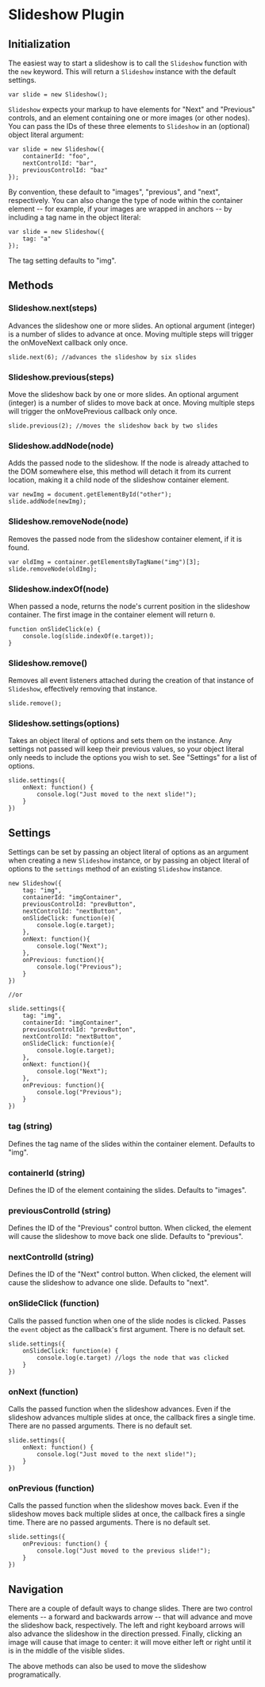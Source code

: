 Slideshow Plugin
================

Initialization
--------------

The easiest way to start a slideshow is to call the `Slideshow` function with the `new` keyword. This will return a `Slideshow` instance with the default settings.

    var slide = new Slideshow();

`Slideshow` expects your markup to have elements for "Next" and "Previous" controls, and an element containing one or more images (or other nodes). You can pass the IDs of these three elements to `Slideshow` in an (optional) object literal argument:

    var slide = new Slideshow({
        containerId: "foo",
        nextControlId: "bar",
        previousControlId: "baz"
    });

By convention, these default to "images", "previous", and "next", respectively. You can also change the type of node within the container element -- for example, if your images are wrapped in anchors -- by including a tag name in the object literal:

    var slide = new Slideshow({
        tag: "a"
    });

The tag setting defaults to "img".


Methods
-------

### Slideshow.next(steps)

Advances the slideshow one or more slides. An optional argument (integer) is a  number of slides to advance at once. Moving multiple steps will trigger the onMoveNext callback only once.

    slide.next(6); //advances the slideshow by six slides

### Slideshow.previous(steps)

Move the slideshow back by one or more slides. An optional argument (integer) is a number of slides to move back at once. Moving multiple steps will trigger the onMovePrevious callback only once.

    slide.previous(2); //moves the slideshow back by two slides

### Slideshow.addNode(node)

Adds the passed node to the slideshow. If the node is already attached to the DOM somewhere else, this method will detach it from its current location, making it a child node of the slideshow container element.

    var newImg = document.getElementById("other");
    slide.addNode(newImg);

### Slideshow.removeNode(node)

Removes the passed node from the slideshow container element, if it is found.

    var oldImg = container.getElementsByTagName("img")[3];
    slide.removeNode(oldImg);

### Slideshow.indexOf(node)

When passed a node, returns the node's current position in the slideshow container. The first image in the container element will return `0`.

    function onSlideClick(e) {
        console.log(slide.indexOf(e.target));
    }

### Slideshow.remove()

Removes all event listeners attached during the creation of that instance of `Slideshow`, effectively removing that instance.

    slide.remove();

### Slideshow.settings(options)

Takes an object literal of options and sets them on the instance. Any settings not passed will keep their previous values, so your object literal only needs to include the options you wish to set. See "Settings" for a list of options.

    slide.settings({
        onNext: function() {
            console.log("Just moved to the next slide!");
        }
    })

Settings
--------

Settings can be set by passing an object literal of options as an argument when creating a new `Slideshow` instance, or by passing an object literal of options to the `settings` method of an existing `Slideshow` instance.

    new Slideshow({
        tag: "img",
        containerId: "imgContainer",
        previousControlId: "prevButton",
        nextControlId: "nextButton",
        onSlideClick: function(e){
            console.log(e.target);
        },
        onNext: function(){
            console.log("Next");
        },
        onPrevious: function(){
            console.log("Previous");
        }
    })

    //or

    slide.settings({
        tag: "img",
        containerId: "imgContainer",
        previousControlId: "prevButton",
        nextControlId: "nextButton",
        onSlideClick: function(e){
            console.log(e.target);
        },
        onNext: function(){
            console.log("Next");
        },
        onPrevious: function(){
            console.log("Previous");
        }
    })

### tag (string)

Defines the tag name of the slides within the container element. Defaults to "img".

### containerId (string)

Defines the ID of the element containing the slides. Defaults to "images".

### previousControlId (string)

Defines the ID of the "Previous" control button. When clicked, the element will cause the slideshow to move back one slide. Defaults to "previous".

### nextControlId (string)

Defines the ID of the "Next" control button. When clicked, the element will cause the slideshow to advance one slide. Defaults to "next".

### onSlideClick (function)

Calls the passed function when one of the slide nodes is clicked. Passes the `event` object as the callback's first argument. There is no default set.

    slide.settings({
        onSlideClick: function(e) {
            console.log(e.target) //logs the node that was clicked
        }
    })

### onNext (function)

Calls the passed function when the slideshow advances. Even if the slideshow advances multiple slides at once, the callback fires a single time. There are no passed arguments. There is no default set.

    slide.settings({
        onNext: function() {
            console.log("Just moved to the next slide!");
        }
    })

### onPrevious (function)

Calls the passed function when the slideshow moves back. Even if the slideshow moves back multiple slides at once, the callback fires a single time. There are no passed arguments. There is no default set.

    slide.settings({
        onPrevious: function() {
            console.log("Just moved to the previous slide!");
        }
    })

Navigation
----------

There are a couple of default ways to change slides. There are two control elements -- a forward and backwards arrow -- that will advance and move the slideshow back, respectively. The left and right keyboard arrows will also advance the slideshow in the direction pressed. Finally, clicking an image will cause that image to center: it will move either left or right until it is in the middle of the visible slides.

The above methods can also be used to move the slideshow programatically.
